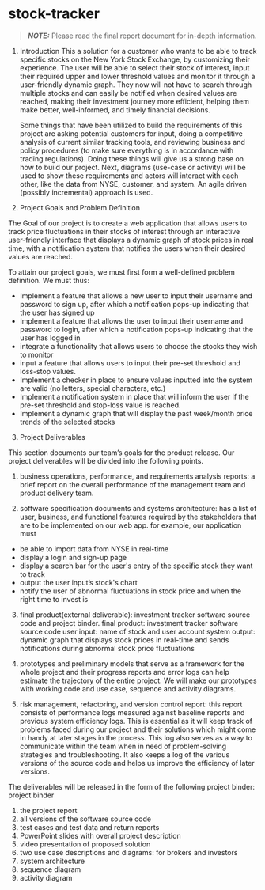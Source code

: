 # stock-tracker

> **_NOTE:_**  Please read the final report document for in-depth information.


1.	Introduction
This a solution for a customer who wants to be able to track specific stocks on the New York Stock Exchange, by customizing their experience. The user will be able to select their stock of interest, input their required upper and lower threshold values and monitor it through a user-friendly dynamic graph. They now will not have to search through multiple stocks and can easily be notified when desired values are reached, making their investment journey more efficient, helping them make better, well-informed, and timely financial decisions. 

	Some things that have been utilized to build the requirements of this project are asking potential customers for input, doing a competitive analysis of current similar tracking tools, and reviewing business and policy procedures (to make sure everything is in accordance with trading regulations). Doing these things will give us a strong base on how to build our project. Next, diagrams (use-case or activity) will be used to show these requirements and actors will interact with each other, like the data from NYSE, customer, and system. An agile driven (possibly incremental) approach is used. 

2.	Project Goals and Problem Definition

The Goal of our project is to create a web application that allows users to track price fluctuations in their stocks of interest through an interactive user-friendly interface that displays a dynamic graph of stock prices in real time, with a notification system that notifies the users when their desired values are reached. 

To attain our project goals, we must first form a well-defined problem definition. We must thus: 
-	Implement a feature that allows a new user to input their username and password to sign up, after which a notification pops-up indicating that the user has signed up
-	Implement a feature that allows the user to input their username and password to login, after which a notification pops-up indicating that the user has logged in
-	integrate a functionality that allows users to choose the stocks they wish to monitor
-	input a feature that allows users to input their pre-set threshold and loss-stop values.
-	Implement a checker in place to ensure values inputted into the system are valid (no letters, special characters, etc.) 
-	Implement a notification system in place that will inform the user if the pre-set threshold and stop-loss value is reached. 
-	Implement a dynamic graph that will display the past week/month price trends of the selected stocks


3.	Project Deliverables 

This section documents our team’s goals for the product release. Our project deliverables will be divided into the following points. 

1.	business operations, performance, and requirements analysis reports: a brief report on the overall performance of the management team and product delivery team. 

2.	software specification documents and systems architecture: has a list of user, business, and functional features required by the stakeholders that are to be implemented on our web app. for example, our application must
- be able to import data from NYSE in real-time
- display a login and sign-up page 
- display a search bar for the user's entry of the specific stock they want to track 
- output the user input’s stock's chart 
- notify the user of abnormal fluctuations in stock price and when the right time to invest is 

3.	final product(external deliverable): investment tracker software source code and project binder.
final product:  investment tracker software source code
user input: name of stock and user account 
system output: dynamic graph that displays stock prices in real-time and sends notifications during abnormal stock price fluctuations 

4.	prototypes and preliminary models that serve as a framework for the whole project and their progress reports and error logs can help estimate the trajectory of the entire project. We will make our prototypes with working code and use case, sequence and activity diagrams. 

5.	risk management, refactoring, and version control report: this report consists of performance logs measured against baseline reports and previous system efficiency logs. This is essential as it will keep track of problems faced during our project and their solutions which might come in handy at later stages in the process. This log also serves as a way to communicate within the team when in need of problem-solving strategies and troubleshooting. It also keeps a log of the various versions of the source code and helps us improve the efficiency of later versions.

The deliverables will be released in the form of the following project binder:
project binder
1. the project report
2. all versions of the software source code  
3. test cases and test data and return reports
4. PowerPoint slides with overall project description
5. video presentation of proposed solution 
6. two use case descriptions and diagrams: for brokers and investors  
7. system architecture 
8. sequence diagram
9. activity diagram


